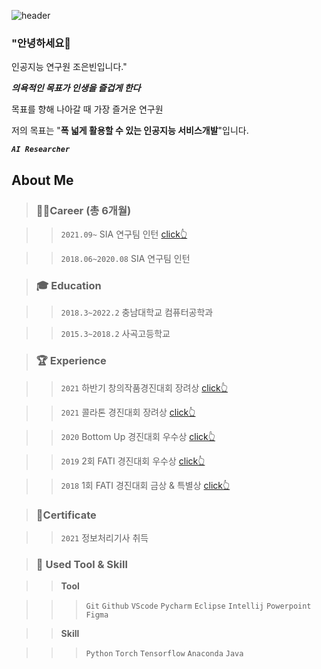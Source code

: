 ![header](https://capsule-render.vercel.app/api?type=waving&color=gradient&customColorList=1&height=300&section=header&text=Hi!%20I'm%20Eunbin&fontSize=60)
<br/>



### "안녕하세요👋
 인공지능 연구원 조은빈입니다."

***의욕적인 목표가 인생을 즐겁게 한다***

목표를 향해 나아갈 때 가장 즐거운 연구원

저의 목표는 "**폭 넓게 활용할 수 있는 인공지능 서비스개발**"입니다.

***`AI Researcher`*** 

## About Me


> ### 👩‍💻Career (총 6개월)

> >`2021.09~` SIA 연구팀 인턴  [click👆](https://www.notion.so/Time-Series-Analysis-875bd29462454970b8deed06f1c163d8)

>	> `2018.06~2020.08` SIA 연구팀 인턴 

> ### **🎓 Education**

> >`2018.3~2022.2` 충남대학교 컴퓨터공학과

> >`2015.3~2018.2` 사곡고등학교

> ### 🏆 Experience

> >`2021` 하반기 창의작품경진대회 장려상 [click👆](https://www.notion.so/Refresh-e119a2738f2b407aa9d159fb1adcf1f7)

> >`2021` 콜라톤 경진대회 장려상 [click👆](https://www.notion.so/Be-Zero-b5fe10aa7c724c16bb486eb4b8149936)

> >`2020` Bottom Up 경진대회 우수상 [click👆](https://www.notion.so/ReviewStagram-f2e9a22317aa4084b10a70e5a3e10ba5)

> >`2019` 2회 FATI 경진대회 우수상 [click👆](https://www.notion.so/c48212e262254026af21e269cc90a50e)

> >`2018` 1회 FATI 경진대회 금상 & 특별상 [click👆](https://www.notion.so/1e70666dbfe34de1acd84c9a6fd47ed4)

> ### 🧾Certificate

> >`2021` 정보처리기사 취득

>### 📝 **Used Tool & Skill**

> > **Tool**

> > >`Git` `Github` `VScode` `Pycharm` `Eclipse`  `Intellij` `Powerpoint` `Figma`

> >**Skill**

> > > `Python` `Torch` `Tensorflow` `Anaconda` `Java`


<!-- <img src="https://img.shields.io/badge/Python-3766AB?style=flat-square&logo=Python&logoColor=white"/>
 <br/> <br/>
![Anurag's GitHub stats](https://github-readme-stats.vercel.app/api?username=EunBunny2&show_icons=true)
[![Top Langs](https://github-readme-stats.vercel.app/api/top-langs/?username=EunBunny2&layout=compact)](https://github.com/anuraghazra/github-readme-stats) -->



<!--
**EunBunny2/EunBunny2** is a ✨ _special_ ✨ repository because its `README.md` (this file) appears on your GitHub profile.

Here are some ideas to get you started:

- 🔭 I’m currently working on ...
- 🌱 I’m currently learning ...
- 👯 I’m looking to collaborate on ...
- 🤔 I’m looking for help with ...
- 💬 Ask me about ...
- 📫 How to reach me: ...
- 😄 Pronouns: ...
- ⚡ Fun fact: ...
-->
